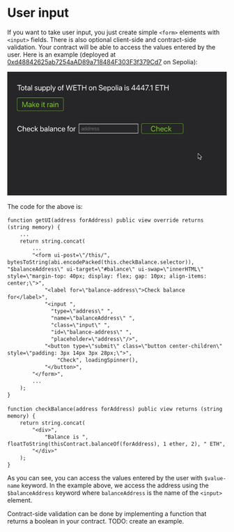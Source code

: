 # User input

If you want to take user input, you just create simple `<form>` elements with `<input>` fields. There is also optional client-side and contract-side validation. Your contract will be able to access the values entered by the user. Here is an example (deployed at [0xd48842625ab7254aAD89a718484F303F3f379Cd7](https://monobase.xyz/sepolia/address/0xd48842625ab7254aAD89a718484F303F3f379Cd7/frontend) on Sepolia):

![Video showing the user entering an address, with client-side validation, and then clicking the button "Check". The balance is shown below](assets/check-balance.gif)

The code for the above is:

```Solidity
function getUI(address forAddress) public view override returns (string memory) {
    ...
    return string.concat(
        ...
    	"<form ui-post=\"/this/", bytesToString(abi.encodePacked(this.checkBalance.selector)), "$balanceAddress\" ui-target=\"#balance\" ui-swap=\"innerHTML\" style=\"margin-top: 40px; display: flex; gap: 10px; align-items: center;\">",
    		"<label for=\"balance-address\">Check balance for</label>",
    		"<input ",
    		  "type=\"address\" ",
    		  "name=\"balanceAddress\" ",
    		  "class=\"input\" ",
    		  "id=\"balance-address\" ",
    		  "placeholder=\"address\"/>",
        	"<button type=\"submit\" class=\"button center-children\" style=\"padding: 3px 14px 3px 28px;\">",
    			"Check", loadingSpinner(),
    		"</button>",
    	"</form>",
        ...
    );
}

function checkBalance(address forAddress) public view returns (string memory) {
	return string.concat(
		"<div>",
			"Balance is ", floatToString(thisContract.balanceOf(forAddress), 1 ether, 2), " ETH",
		"</div>"
	);
}
```

As you can see, you can access the values entered by the user with `$value-name` keyword. In the example above, we access the address using the `$balanceAddress` keyword where `balanceAddress` is the name of the `<input>` element.

Contract-side validation can be done by implementing a function that returns a boolean in your contract. TODO: create an example.
